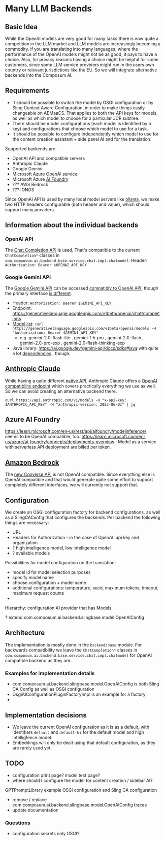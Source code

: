 # Many LLM Backends

## Basic Idea

While the OpenAI models are very good for many tasks there is now quite a competition in the LLM market and LLM models
are increasingly becoming a commodity. If you are
translating into many languages, where the performance of the OpenAI models might not be as good, it pays to have a
choice. Also, for privacy reasons having a choice might be helpful for some customers, since some LLM service
providers might run in the users own country or relevant jurisdictions like the EU. So we will integrate alternative
backends into the Composum AI.

## Requirements

- It should be possible to switch the model by OSGI configuration or by Sling Context Aware Configuration, in order
  to make things easily changeable on AEMaaCS. That applies to both the API keys for models, as well as which model
  to choose for a particular JCR subtree.
- There should be model configurations (each model is identified by a key) and configurations that choose which
  model to use for a task.
- It should be possible to configure independently which model to use for the content creation assistant + side
  panel AI and for the translation.

Supported backends are:

- OpenAI API and compatible servers
- Anthropic Claude
- Google Gemini
- Microsoft Azure OpenAI service
- Microsoft Azure [AI Foundry](https://learn.microsoft.com/en-us/azure/ai-studio/what-is-ai-studio)
- ??? AWS Bedrock
- ??? IONOS

Since OpenAI API is used by many local model servers like [ollama](https://ollama.com/), we make two HTTP headers
configurable (both header and value), which should support many providers.

## Information about the individual backends

### OpenAI API

The [Chat Completion API](https://platform.openai.com/docs/api-reference/chat) is used. That's compatible to the
current `ChatCompletion*` classes in `com.composum.ai.backend.base.service.chat.impl.chatmodel`.
Header: `Authorization: Bearer $OPENAI_API_KEY`

### Google Gemini API

The [Google Gemini API](https://ai.google.dev/gemini-api/docs) can be accessed
[compatibly to OpenAI API](https://ai.google.dev/gemini-api/docs/openai), though the primary interface
[is different](https://ai.google.dev/api/generate-content).

- Header: `Authorization: Bearer $GEMINI_API_KEY`
- Endpoint: https://generativelanguage.googleapis.com/v1beta/openai/chat/completions
- [Model list](https://ai.google.dev/gemini-api/docs/models/gemini):
  `curl https://generativelanguage.googleapis.com/v1beta/openai/models -H "Authorization: Bearer $GEMINI_API_KEY"`
    - e.g. gemini-2.0-flash-lite , gemini-1.5-pro , gemini-2.0-flash , gemini-2.0-pro-exp ,
      gemini-2.0-flash-thinking-exp
- Java library: https://ai.google.dev/gemini-api/docs/sdks#java with quite a lot
  [dependencies](https://central.sonatype.com/artifact/com.google.genai/google-genai/dependencies) , though.

## [Anthropic Claude](https://www.anthropic.com/)

While having a quite different [native API](https://docs.anthropic.com/en/api/messages), Anthropic Claude offers a
[OpenAI compatibility endpoint](https://docs.anthropic.com/en/api/openai-sdk) which covers practically everything we
use as well. So we can avoid creating an alternative backend there.

`curl https://api.anthropic.com/v1/models -H "x-api-key: $ANTHROPIC_API_KEY" -H "anthropic-version: 2023-06-01" | jq`

## Azure AI Foundry

https://learn.microsoft.com/en-us/rest/api/aifoundry/modelinference/ seems to be OpenAI compatible, too.
https://learn.microsoft.com/en-us/azure/ai-foundry/concepts/deployments-overview : Model as a service with 
serverless API deployment are billed per token.

## [Amazon Bedrock](https://aws.amazon.com/de/bedrock/)

The [new Converse API](https://docs.aws.amazon.com/bedrock/latest/APIReference/API_runtime_Converse.html) is not 
OpenAI compatible. Since everything else is OpenAI compatible and that would generate quite some effort to 
support completely different interfaces, we will currently not support that.

## Configuration

We create an OSGI configuration factory for backend configurations, as well as a SlingCAConfig that configures the
backends. Per backend the following things are necessary:

- URL
- Headers for Authorization - in the case of OpenAI: api key and organization
- ? high intelligence model, low intelligence model
- ? available models

Possibilities for model configuration on the translation:

- model id for model selection purposes
- specify model name
- choose configuration + model name
- additional configurations: temperature, seed, maximum tokens, timeout, maximum request counts
-

Hierarchy: configuration AI provider that has Models

? extend com.composum.ai.backend.slingbase.model.OpenAIConfig

## Architecture

The implementation is mostly done in the `backend/base` module.
For backwards compatibility we leave the `ChatCompletion*` classes in
`com.composum.ai.backend.base.service.chat.impl.chatmodel` for OpenAI compatible backend as they are.

### Examples for implementation details

- com.composum.ai.backend.slingbase.model.OpenAIConfig is both Sling CA Config as well as OSGI configuration
- OsgiAIConfigurationPluginFactoryImpl is an example for a factory
- 

## Implementation decisions

- We leave the current OpenAI configuration as it is as a default, with identifiers `default` and `default-hi` for the
  default model and high intelligfence model.
- Embeddings will only be dealt using that default configuration, as they are rarely used yet.

## TODO

- configuration print page? model test page?
- where should I configure the model for content creation / sidebar AI?

GPTPromptLibrary example OSGI configuration and Sling CA configuration

- remove / replace com.composum.ai.backend.slingbase.model.OpenAIConfig traces
- update documentation

### Questions

- configuration secrets only OSGI?
